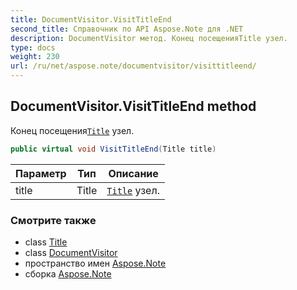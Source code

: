 ```yaml
---
title: DocumentVisitor.VisitTitleEnd
second_title: Справочник по API Aspose.Note для .NET
description: DocumentVisitor метод. Конец посещенияTitle узел.
type: docs
weight: 230
url: /ru/net/aspose.note/documentvisitor/visittitleend/
---
```

## DocumentVisitor.VisitTitleEnd method

Конец посещения[`Title`](../../title/) узел.

```csharp
public virtual void VisitTitleEnd(Title title)
```

| Параметр | Тип | Описание |
| --- | --- | --- |
| title | Title | [`Title`](../../title/) узел. |

### Смотрите также

* class [Title](../../title/)
* class [DocumentVisitor](../)
* пространство имен [Aspose.Note](../../documentvisitor/)
* сборка [Aspose.Note](../../../)


